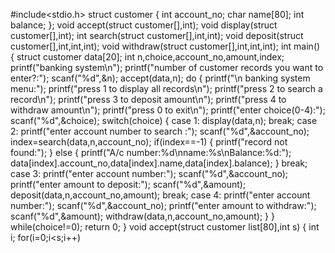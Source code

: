 #include<stdio.h>
struct customer
{
int account_no;
char name[80];
int balance;
};
void accept(struct customer[],int);
void display(struct customer[],int);
int search(struct customer[],int,int);
void deposit(struct customer[],int,int,int);
void withdraw(struct customer[],int,int,int);
int main()
{
struct customer data[20];
int n,choice,account_no,amount,index;
printf("banking system\n");
printf("number of customer records you want to enter?:");
scanf("%d",&n);
accept(data,n);
do
{
printf("\n banking system menu:");
printf("press 1 to display all records\n");
printf("press 2 to search a record\n");
printf("press 3 to deposit amount\n");
printf("press 4 to withdraw amount\n");
printf("press 0 to exit\n");
printf("enter choice(0-4):");
scanf("%d",&choice);
switch(choice)
{
case 1:
      display(data,n);
      break;
case 2:
     printf("enter account number to search :");
     scanf("%d",&account_no);
     index=search(data,n,account_no);
     if(index==-1)
     {
     printf("record not found:");
     }
     else
     {
     printf("A/c number:%d\nname:%s\nBalance:%d:");
     data[index].account_no,data[index].name,data[index].balance);
     }
     break;
case 3:
     printf("enter account number:");
     scanf("%d",&account_no);
     printf("enter amount to deposit:");
     scanf("%d",&amount);
     deposit(data,n,account_no,amount);
     break;
case 4:
     printf("enter account number:");
     scanf("%d",&account_no);
     printf("enter amount to withdraw:");
     scanf("%d",&amount);
     withdraw(data,n,account_no,amount);
     }
     }
     while(choice!=0);
     return 0;
     }
     void accept(struct customer list[80],int s)
     {
     int i;
     for(i=0;i<s;i++)
